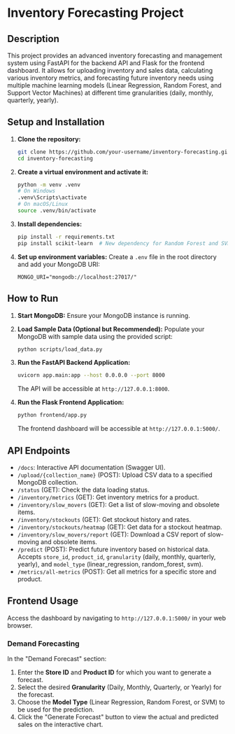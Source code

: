# Inventory Forecasting Project

## Description

This project provides an advanced inventory forecasting and management system using FastAPI for the backend API and Flask for the frontend dashboard. It allows for uploading inventory and sales data, calculating various inventory metrics, and forecasting future inventory needs using multiple machine learning models (Linear Regression, Random Forest, and Support Vector Machines) at different time granularities (daily, monthly, quarterly, yearly).

## Setup and Installation

1. **Clone the repository:**

    ```bash
    git clone https://github.com/your-username/inventory-forecasting.git
    cd inventory-forecasting
    ```

2. **Create a virtual environment and activate it:**

    ```bash
    python -m venv .venv
    # On Windows
    .venv\Scripts\activate
    # On macOS/Linux
    source .venv/bin/activate
    ```

3. **Install dependencies:**

    ```bash
    pip install -r requirements.txt
    pip install scikit-learn  # New dependency for Random Forest and SVM
    ```

4. **Set up environment variables:**
    Create a `.env` file in the root directory and add your MongoDB URI:

     ```
    MONGO_URI="mongodb://localhost:27017/"
    ```

## How to Run

1. **Start MongoDB:** Ensure your MongoDB instance is running.

2. **Load Sample Data (Optional but Recommended):**
    Populate your MongoDB with sample data using the provided script:

    ```bash
    python scripts/load_data.py
    ```

3. **Run the FastAPI Backend Application:**

    ```bash
    uvicorn app.main:app --host 0.0.0.0 --port 8000
    ```

    The API will be accessible at `http://127.0.0.1:8000`.

4. **Run the Flask Frontend Application:**

    ```bash
    python frontend/app.py
    ```

    The frontend dashboard will be accessible at `http://127.0.0.1:5000/`.

## API Endpoints

- `/docs`: Interactive API documentation (Swagger UI).
- `/upload/{collection_name}` (POST): Upload CSV data to a specified MongoDB collection.
- `/status` (GET): Check the data loading status.
- `/inventory/metrics` (GET): Get inventory metrics for a product.
- `/inventory/slow_movers` (GET): Get a list of slow-moving and obsolete items.
- `/inventory/stockouts` (GET): Get stockout history and rates.
- `/inventory/stockouts/heatmap` (GET): Get data for a stockout heatmap.
- `/inventory/slow_movers/report` (GET): Download a CSV report of slow-moving and obsolete items.
- `/predict` (POST): Predict future inventory based on historical data. Accepts `store_id`, `product_id`, `granularity` (daily, monthly, quarterly, yearly), and `model_type` (linear_regression, random_forest, svm).
- `/metrics/all-metrics` (POST): Get all metrics for a specific store and product.

## Frontend Usage

Access the dashboard by navigating to `http://127.0.0.1:5000/` in your web browser.

### Demand Forecasting

In the "Demand Forecast" section:

1. Enter the **Store ID** and **Product ID** for which you want to generate a forecast.
2. Select the desired **Granularity** (Daily, Monthly, Quarterly, or Yearly) for the forecast.
3. Choose the **Model Type** (Linear Regression, Random Forest, or SVM) to be used for the prediction.
4. Click the "Generate Forecast" button to view the actual and predicted sales on the interactive chart.
